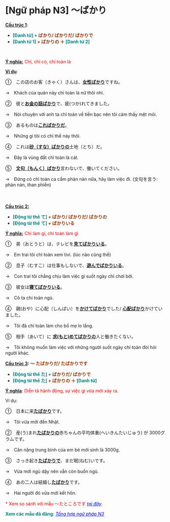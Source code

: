 # [Ngữ pháp N3] ～ばかり
<div class="entry-content">
<p><strong><span style="text-decoration: underline;">Cấu trúc 1</span></strong>:</p>
<ul>
<li><strong><span style="color: #008080;">[Danh từ] +<span style="color: #993300;"> ばかり/ ばかりだ/ ばかりで</span></span></strong></li>
<li><strong><span style="color: #008080;">[Danh từ 1] <span style="color: #993300;">+ ばかりの ＋</span> [Danh từ 2]</span></strong></li>
</ul>
<p> </p>
<p><span style="text-decoration: underline;"><strong>Ý nghĩa:</strong></span> <span style="color: #ff0000;">Chỉ, chỉ có, chỉ toàn là</span></p>
<p><span style="text-decoration: underline;"><strong>Ví dụ</strong></span>:</p>
<p>①　この店のお客（きゃく）さんは、<strong><span style="text-decoration: underline;">女性ばかり</span></strong>ですね。</p>
<p>→　Khách của quán này chỉ toàn là nữ thôi nhỉ.</p>
<p>②　彼と<span style="text-decoration: underline;"><strong>お金の話ばかり</strong></span>で、疲(つか)れてきました。</p>
<p>→　Nói chuyện với anh ta chỉ toàn về tiền bạc nên tôi cảm thấy mệt mỏi.</p>
<p>③　あるものは<span style="text-decoration: underline;"><strong>こればかりだ</strong></span>。</p>
<p>→　Những gì tôi có chỉ thế này thôi.</p>
<p>④　これは<strong><span style="text-decoration: underline;">砂（すな）ばかりの</span></strong>土地（とち）だ。</p>
<p>→　Đây là vùng đất chỉ toàn là cát.</p>
<p>⑤　<strong><span style="text-decoration: underline;">文句（もんく）ばかり</span></strong>言わないで、働いてください。</p>
<p>→　Đừng có chỉ toàn ca cẩm phàn nàn nữa, hãy làm việc đi. (文句を言う: phàn nàn, than phiền)<br/>
<!-- inside_article4_japanese_responsive --><br/>
<br/>
<br/>
<span style="text-decoration: underline;"><strong>Cấu trúc 2:</strong></span></p>
<ul>
<li><strong><span style="color: #008080;">[Động từ thể て]<span style="color: #993300;"> + ばかり/ ばかりだ/ ばかりの</span></span></strong></li>
<li><strong><span style="color: #008080;">[Động từ thể て] <span style="color: #993300;">+ ばかりいる</span></span></strong></li>
</ul>
<p><span style="text-decoration: underline;"><strong>Ý nghĩa:</strong></span> <span style="color: #ff0000;">Chỉ làm gì, chỉ toàn làm gì</span></p>
<p>①　弟（おとうと）は、テレビを<strong><span style="text-decoration: underline;">見てばかりいる</span></strong>。</p>
<p>→　Em trai tôi chỉ toàn xem tivi. (lúc nào cũng thế)</p>
<p>②　息子（むすこ）は仕事もしないで、<strong><span style="text-decoration: underline;">遊んでばかりいる</span></strong>。</p>
<p>→　Con trai tôi chẳng chịu làm việc gì suốt ngày chỉ chơi bời.</p>
<p>③　彼女は<span style="text-decoration: underline;"><strong>寝てばかりいる</strong></span>。</p>
<p>→　Cô ta chỉ toàn ngủ.</p>
<p>④　親(おや）に心配（しんぱい）を<strong><span style="text-decoration: underline;">かけてばかり</span></strong>でした/ <strong><span style="text-decoration: underline;">心配ばかり</span></strong>かけていました。</p>
<p>→　Tôi đã chỉ toàn làm cho bố mẹ lo lắng.</p>
<p>⑤　相手（あいて）に <span style="text-decoration: underline;"><strong>求(もと)めてばかりの</strong></span>人と働きたくない。</p>
<p>→　Tôi không muốn làm việc với những người suốt ngày chỉ toàn đòi hỏi người khác.</p>
<p><strong><span style="text-decoration: underline;">Cấu trúc 3</span>: <span style="color: #993300;">～ たばかりだ/ たばかりです</span></strong></p>
<ul>
<li><strong><span style="color: #008080;">[Động từ thể た] +<span style="color: #993300;"> ばかりだ/ ばかりで</span></span></strong></li>
<li><strong><span style="color: #008080;">[Động từ thể た] <span style="color: #993300;">+ ばかりの ＋</span> [Danh từ]</span></strong></li>
</ul>
<p><span style="text-decoration: underline;"><strong>Ý nghĩa</strong></span>: <span style="color: #ff0000;">Diễn tả hành động, sự việc gì vừa mới xảy ra.</span></p>
<p>Ví dụ:</p>
<p>①　日本に来<strong><span style="text-decoration: underline;">たばかり</span></strong>です。</p>
<p>→　Tôi vừa mới đến Nhật.</p>
<p>②　産(う)まれ<strong><span style="text-decoration: underline;">たばかりの</span></strong>赤ちゃんの平均体重(へいきんたいじゅう) が 3000グラムです。</p>
<p>→　Cân nặng trung bình của em bé mới sinh là 3000g.</p>
<p>③　さっき起き<strong><span style="text-decoration: underline;">たばかりで</span></strong>、まだ眠(ねむ)いです。</p>
<p>→　Vừa mới ngủ dậy nên vẫn còn buồn ngủ.</p>
<p>④　あの二人は結婚し<strong><span style="text-decoration: underline;">たばかり</span></strong>です。</p>
<p>→　Hai người đó vừa mới kết hôn.</p>
<p><span style="color: #ff0000;">* Xem so sánh với mẫu ～たところです<span style="color: #0000ff;"><em> <a href="https://bikae.net/ngu-phap/ngu-phap-n3-tokoro-desu/" style="color: #0000ff;" target="_blank">tại đây</a></em></span>.</span></p>
<p><strong><span style="color: #008080;">Xem các mẫu đã đăng</span></strong>: <span style="color: #0000ff;"><em><a href="https://bikae.net/ngu-phap/tong-hop-ngu-phap-n3/" style="color: #0000ff;" target="_blank">Tổng hợp ngữ pháp N3</a></em></span></p>

</div>